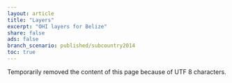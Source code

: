 ```yaml
---
layout: article
title: "Layers"
excerpt: "OHI layers for Belize"
share: false
ads: false
branch_scenario: published/subcountry2014
toc: true
---
```


Temporarily removed the content of this page because of UTF 8 characters.
